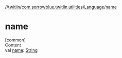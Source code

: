 //[twitlin](../../index.md)/[com.sorrowblue.twitlin.utilities](../index.md)/[Language](index.md)/[name](name.md)



# name  
[common]  
Content  
val [name](name.md): [String](https://kotlinlang.org/api/latest/jvm/stdlib/kotlin/-string/index.html)  



